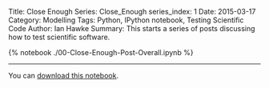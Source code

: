 Title: Close Enough
Series: Close_Enough
series_index: 1
Date: 2015-03-17
Category: Modelling
Tags: Python, IPython notebook, Testing Scientific Code
Author: Ian Hawke
Summary: This starts a series of posts discussing how to test scientific software.

<!-- the next line is the key to include the notebook here: -->

{% notebook ./00-Close-Enough-Post-Overall.ipynb %}

-------

You can [download this notebook]({filename}/notebooks/00-Close-Enough-Post-Overall.ipynb).

